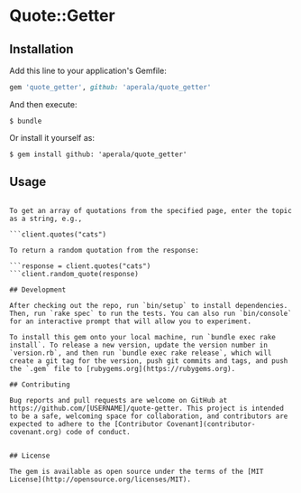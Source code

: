 # Quote::Getter

## Installation

Add this line to your application's Gemfile:

```ruby
gem 'quote_getter', github: 'aperala/quote_getter'
```

And then execute:

    $ bundle

Or install it yourself as:

    $ gem install github: 'aperala/quote_getter'

## Usage

```client = QuoteGetter::Client.new

To get an array of quotations from the specified page, enter the topic as a string, e.g.,

```client.quotes("cats")

To return a random quotation from the response:

```response = client.quotes("cats")
```client.random_quote(response)

## Development

After checking out the repo, run `bin/setup` to install dependencies. Then, run `rake spec` to run the tests. You can also run `bin/console` for an interactive prompt that will allow you to experiment.

To install this gem onto your local machine, run `bundle exec rake install`. To release a new version, update the version number in `version.rb`, and then run `bundle exec rake release`, which will create a git tag for the version, push git commits and tags, and push the `.gem` file to [rubygems.org](https://rubygems.org).

## Contributing

Bug reports and pull requests are welcome on GitHub at https://github.com/[USERNAME]/quote-getter. This project is intended to be a safe, welcoming space for collaboration, and contributors are expected to adhere to the [Contributor Covenant](contributor-covenant.org) code of conduct.


## License

The gem is available as open source under the terms of the [MIT License](http://opensource.org/licenses/MIT).

